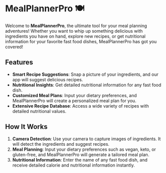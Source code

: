 # MealPlannerPro 🍽️

Welcome to **MealPlannerPro**, the ultimate tool for your meal planning adventures! Whether you want to whip up something delicious with ingredients you have on hand, explore new recipes, or get nutritional information for your favorite fast food dishes, MealPlannerPro has got you covered!

## Features

- **Smart Recipe Suggestions**: Snap a picture of your ingredients, and our app will suggest delicious recipes.
- **Nutritional Insights**: Get detailed nutritional information for any fast food dish.
- **Customized Meal Plans**: Input your dietary preferences, and MealPlannerPro will create a personalized meal plan for you.
- **Extensive Recipe Database**: Access a wide variety of recipes with detailed nutritional values.

## How It Works

1. **Camera Detection**: Use your  camera to capture images of ingredients. It will detect the ingredients and suggest recipes.
2. **Meal Planning**: Input your dietary preferences such as vegan, keto, or gluten-free, and MealPlannerPro will generate a tailored meal plan.
3. **Nutritional Information**: Enter the name of any fast food dish, and receive detailed calorie and nutritional information instantly.


